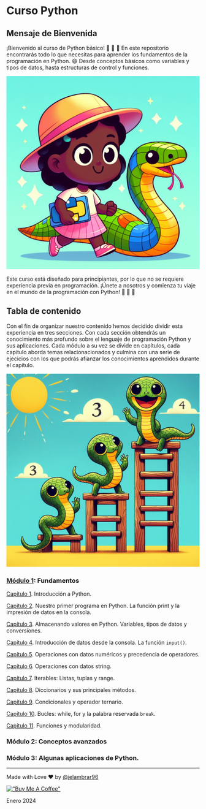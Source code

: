 # Curso Python

## Mensaje de Bienvenida

¡Bienvenido al curso de Python básico! 🐍 🐍 🐍 En este repositorio encontrarás todo lo que necesitas para aprender los fundamentos de la programación en Python. 😄 Desde conceptos básicos como variables y tipos de datos, hasta estructuras de control y funciones. 

![](/media/image1.jpeg "python logo")

Este curso está diseñado para principiantes, por lo que no se requiere experiencia previa en programación. ¡Únete a nosotros y comienza tu viaje en el mundo de la programación con Python! 🚀 🚀 🚀



## Tabla de contenido

Con el fin de organizar nuestro contenido hemos decidido dividir esta experiencia en tres secciones. Con cada sección obtendrás un conocimiento más profundo sobre el lenguaje de programación Python y sus aplicaciones. Cada módulo a su vez se divide en capítulos, cada capitulo aborda temas relacionacionados y culmina con una serie de ejecicios con los que podrás afianzar los conocimientos aprendidos durante el capítulo. 

![](/media/image5.jpeg "modules")

### [Módulo 1](modulo_01/): Fundamentos

[Capítulo 1](modulo_01/capitulo_01). Introducción a Python.

[Capítulo 2](modulo_01/capitulo_02). Nuestro primer programa en Python. La función print y la impresión de datos en la consola. 

[Capítulo 3](modulo_01/capitulo_03). Almacenando valores en Python. Variables, tipos de datos y conversiones. 

[Capítulo 4](modulo_01/capitulo_04). Introducción de datos desde la consola. La función ```input()```.

[Capítulo 5](modulo_01/capitulo_05). Operaciones con datos numéricos y precedencia de operadores.

[Capítulo 6](modulo_01/capitulo_06). Operaciones con datos string.

[Capítulo 7](modulo_01/capitulo_07). Iterables: Listas, tuplas y range. 

[Capítulo 8](modulo_01/capitulo_08). Diccionarios y sus principales métodos. 

[Capítulo 9](modulo_01/capitulo_09). Condicionales y operador ternario.

[Capítulo 10](modulo_01/capitulo_10). Bucles: while, for y la palabra reservada ```break```.

[Capítulo 11](modulo_01/capitulo_11). Funciones y modularidad. 

### Módulo 2: Conceptos avanzados


### Módulo 3: Algunas aplicaciones de Python.




____

Made with Love ❤️ by [@jelambrar96](https://github.com/jelambrar96)

[!["Buy Me A Coffee"](https://www.buymeacoffee.com/assets/img/custom_images/orange_img.png)](https://www.buymeacoffee.com/jelambrar1)

Enero 2024